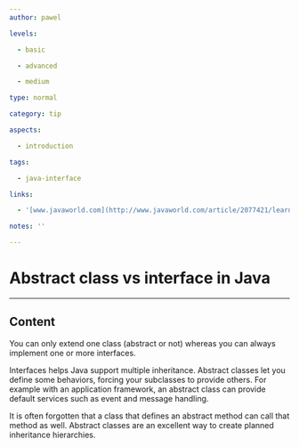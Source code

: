 ```yaml
---
author: pawel

levels:

  - basic

  - advanced

  - medium

type: normal

category: tip

aspects:

  - introduction

tags:

  - java-interface

links:

  - '[www.javaworld.com](http://www.javaworld.com/article/2077421/learn-java/abstract-classes-vs-interfaces.html){website}'

notes: ''

---
```


# Abstract class vs interface in Java

---
## Content

You can only extend one class (abstract or not) whereas you can always implement one or more interfaces. 

Interfaces helps Java support multiple inheritance. Abstract classes let you define some behaviors, forcing your subclasses to provide others. For example with an application framework, an abstract class can provide default services such as event and message handling. 

It is often forgotten that a class that defines an abstract method can call that method as well. Abstract classes are an excellent way to create planned inheritance hierarchies.